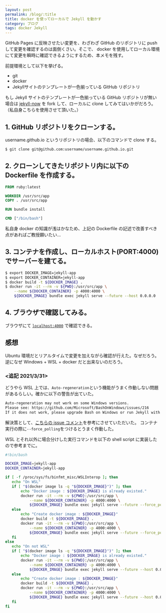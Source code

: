 ```yaml
---
layout: post
permalink: /blog/:title
title: docker を使ってローカルで Jekyll を動かす
category: ブログ
tags: docker Jekyll
---
```

GitHub Pages に反映させたい変更を、わざわざ GitHub のリポジトリに push して変更を確認するのは面倒くさい。そこで、 docker を使用してローカル環境にて変更を瞬時に確認できるようにするため、本メモを残す。

<!--more-->
前提環境として以下を挙げる。
* git
* docker
* Jekyllサイトのテンプレートが一色揃っている GitHub リポジトリ

もし Jekyll サイトのテンプレートが一色揃っている GitHub リポジトリが無い場合は [jekyll-now](https://github.com/barryclark/jekyll-now) を fork して、ローカルに clone してみてはいかがだろう。（私自身こちらを使用させて頂いた。）

## 1.  GitHub リポジトリをクローンする。

username.github.io というリポジトリの場合、以下のコマンドで clone する。

```bash
$ git clone git@github.com:username/username.github.io.git
```

## 2. クローンしてきたリポジトリ内に以下の Dockerfile を作成する。

```Dockerfile
FROM ruby:latest

WORKDIR /usr/src/app
COPY . /usr/src/app

RUN bundle install

CMD ["/bin/bash"]
```

私自身 docker の知識が浅はかなため、上記の Dockerfile の記述で改善すべき点があればご教授願いたい...

## 3. コンテナを作成し、ローカルホスト(PORT:4000)でサーバーを建てる。

```bash
$ export DOCKER_IMAGE=jekyll-app
$ export DOCKER_CONTAINER=jekyll-app
$ docker build -t ${DOCKER_IMAGE} .
$ docker run -it --rm -v ${PWD}:/usr/src/app \
    --name ${DOCKER_CONTAINER} -p 4000:4000 \
    ${DOCKER_IMAGE} bundle exec jekyll serve --future --host 0.0.0.0
```

## 4. ブラウザで確認してみる。

ブラウザにて [`localhost:4000`](localhost:4000) で確認できる。

## 感想

Ubuntu 環境だとリアルタイムで変更を加えながら確認が行えた。なぜだろう。
逆になぜ Windows + WSL + docker だと出来ないのだろう。

### <追記 2021/3/31>

どうやら WSL 上では、`Auto-regeneration`という機能がうまく作動しない問題があるらしい。確かに以下の警告が出ていた。

```bash
Auto-regeneration may not work on some Windows versions.
Please see: https://github.com/Microsoft/BashOnWindows/issues/216
If it does not work, please upgrade Bash on Windows or run Jekyll with --no-watch.
```

解決策として、[こちらの issue コメント](https://github.com/microsoft/WSL/issues/216#issuecomment-756424551)を参考にさせていただいた。 コンテナ実行の際に`--force_polling`をつけるとうまく作動した。

 WSL とそれ以外に場合分けした実行コマンドを以下の shell script に実装したので参考までに。

 ```bash
#!bin/bash

DOCKER_IMAGE=jekyll-app
DOCKER_CONTAINER=jekyll-app

if [ -f /proc/sys/fs/binfmt_misc/WSLInterop ]; then
    echo "On WSL"
    if [ "$(docker image ls -q "${DOCKER_IMAGE}")" ]; then
        echo "Docker image : ${DOCKER_IMAGE} is already existed."
        docker run -it --rm -v ${PWD}:/usr/src/app \
            --name ${DOCKER_CONTAINER} -p 4000:4000 \
            ${DOCKER_IMAGE} bundle exec jekyll serve --future --force_polling --host 0.0.0.0
    else
        echo "Create docker image : ${DOCKER_IMAGE}"
        docker build -t ${DOCKER_IMAGE} .
        docker run -it --rm -v ${PWD}:/usr/src/app \
            --name ${DOCKER_CONTAINER} -p 4000:4000 \
            ${DOCKER_IMAGE} bundle exec jekyll serve --future --force_polling --host 0.0.0.0
    fi
else
    echo "On not WSL"
    if [ "$(docker image ls -q "${DOCKER_IMAGE}")" ]; then
        echo "Docker image : ${DOCKER_IMAGE} is already existed."
        docker run -it --rm -v ${PWD}:/usr/src/app \
            --name ${DOCKER_CONTAINER} -p 4000:4000 \
            ${DOCKER_IMAGE} bundle exec jekyll serve --future --host 0.0.0.0
    else
        echo "Create docker image : ${DOCKER_IMAGE}"
        docker build -t ${DOCKER_IMAGE} .
        docker run -it --rm -v ${PWD}:/usr/src/app \
            --name ${DOCKER_CONTAINER} -p 4000:4000 \
            ${DOCKER_IMAGE} bundle exec jekyll serve --future --host 0.0.0.0
    fi
fi
 ```